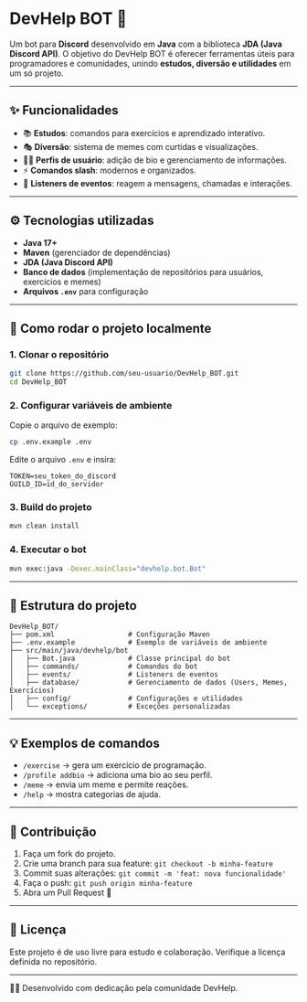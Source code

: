 # DevHelp BOT 🤖

Um bot para **Discord** desenvolvido em **Java** com a biblioteca **JDA (Java Discord API)**. O objetivo do DevHelp BOT é oferecer ferramentas úteis para programadores e comunidades, unindo **estudos, diversão e utilidades** em um só projeto.

---

## ✨ Funcionalidades

* 📚 **Estudos**: comandos para exercícios e aprendizado interativo.
* 🎭 **Diversão**: sistema de memes com curtidas e visualizações.
* 🧑‍💻 **Perfis de usuário**: adição de bio e gerenciamento de informações.
* ⚡ **Comandos slash**: modernos e organizados.
* 🔔 **Listeners de eventos**: reagem a mensagens, chamadas e interações.

---

## ⚙️ Tecnologias utilizadas

* **Java 17+**
* **Maven** (gerenciador de dependências)
* **JDA (Java Discord API)**
* **Banco de dados** (implementação de repositórios para usuários, exercícios e memes)
* **Arquivos `.env`** para configuração

---

## 🚀 Como rodar o projeto localmente

### 1. Clonar o repositório

```bash
git clone https://github.com/seu-usuario/DevHelp_BOT.git
cd DevHelp_BOT
```

### 2. Configurar variáveis de ambiente

Copie o arquivo de exemplo:

```bash
cp .env.example .env
```

Edite o arquivo `.env` e insira:

```env
TOKEN=seu_token_do_discord
GUILD_ID=id_do_servidor
```

### 3. Build do projeto

```bash
mvn clean install
```

### 4. Executar o bot

```bash
mvn exec:java -Dexec.mainClass="devhelp.bot.Bot"
```

---

## 📂 Estrutura do projeto

```
DevHelp_BOT/
├── pom.xml                  # Configuração Maven
├── .env.example             # Exemplo de variáveis de ambiente
├── src/main/java/devhelp/bot
│   ├── Bot.java             # Classe principal do bot
│   ├── commands/            # Comandos do bot
│   ├── events/              # Listeners de eventos
│   ├── database/            # Gerenciamento de dados (Users, Memes, Exercícios)
│   ├── config/              # Configurações e utilidades
│   └── exceptions/          # Exceções personalizadas
```

---

## 💡 Exemplos de comandos

* `/exercise` → gera um exercício de programação.
* `/profile addbio` → adiciona uma bio ao seu perfil.
* `/meme` → envia um meme e permite reações.
* `/help` → mostra categorias de ajuda.

---

## 🤝 Contribuição

1. Faça um fork do projeto.
2. Crie uma branch para sua feature: `git checkout -b minha-feature`
3. Commit suas alterações: `git commit -m 'feat: nova funcionalidade'`
4. Faça o push: `git push origin minha-feature`
5. Abra um Pull Request 🚀

---

## 📜 Licença

Este projeto é de uso livre para estudo e colaboração. Verifique a licença definida no repositório.

---

👨‍💻 Desenvolvido com dedicação pela comunidade DevHelp.
